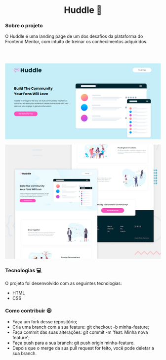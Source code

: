
<h1 align="center">Huddle 🚀</h1>

<h3>Sobre o projeto</h3>
<p>O Huddle é uma landing page de um dos desafios da plataforma do Frontend Mentor, com intuito de treinar os conhecimentos adquiridos.</p>
<br></br>
<p align="center"> 
  <img src=".github/desktop.png">
</p>
<p align="center"> 
  <img src=".github/desktop-preview.jpg">
</p>
<h3>Tecnologias 💻</h3>
<p>O projeto foi desenvolvido com as seguintes tecnologias:</p>
<ul>
  <li>HTML</li>
   <li>CSS</li>
</ul>
<h3>Como contribuir 😃</h3>
<ul>
  <li>Faça um fork desse repositório;</li>
  <li>Cria uma branch com a sua feature: git checkout -b minha-feature;</li> 
  <li>Faça commit das suas alterações: git commit -m 'feat: Minha nova feature';</li>
  <li>Faça push para a sua branch: git push origin minha-feature.</li>
  <li>Depois que o merge da sua pull request for feito, você pode deletar a sua branch.</li>
</ul>


